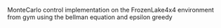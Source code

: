MonteCarlo control implementation on the FrozenLake4x4 environment from gym using the bellman equation and epsilon greedy
